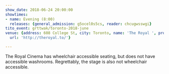 ```yaml
---
show_date: 2018-06-24 20:00:00
showtimes:
- name: Evening (8:00)
  releases: {general_admission: g5ocel0s5cs, reader: chcugwsswgi}
tito_event: grttwak/toronto-2018-june
venue: {address: 608 College St, city: Toronto, name: 'The Royal ', province: 'ON',
  url: 'http://theroyal.to/'}

---
```


The Royal Cinema has wheelchair accessible seating, but does not have accessible washrooms. Regrettably, the stage is also not wheelchair accessible.